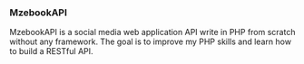 ### MzebookAPI

MzebookAPI is a social media web application API write in PHP from scratch without any framework. The goal is to improve my PHP skills and
learn how to build a RESTful API.